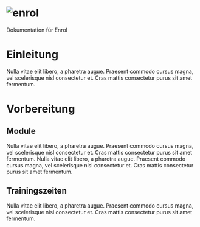 ![enrol](http://enrol.ch/assets/img/logo.svg)
=========

Dokumentation für Enrol

# Einleitung
Nulla vitae elit libero, a pharetra augue. Praesent commodo cursus magna, vel scelerisque nisl consectetur et. Cras mattis consectetur purus sit amet fermentum.

# Vorbereitung
## Module
Nulla vitae elit libero, a pharetra augue. Praesent commodo cursus magna, vel scelerisque nisl consectetur et. Cras mattis consectetur purus sit amet fermentum. Nulla vitae elit libero, a pharetra augue. Praesent commodo cursus magna, vel scelerisque nisl consectetur et. Cras mattis consectetur purus sit amet fermentum.

## Trainingszeiten
Nulla vitae elit libero, a pharetra augue. Praesent commodo cursus magna, vel scelerisque nisl consectetur et. Cras mattis consectetur purus sit amet fermentum.

